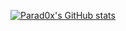 [![Parad0x's GitHub stats](https://github-readme-stats.vercel.app/api?username=parad0x96)](https://github.com/parad0x96)

